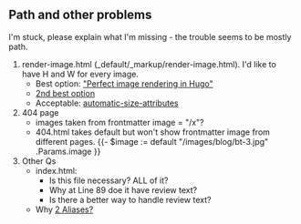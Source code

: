 ## Path and other problems
I'm stuck, please explain what I'm missing - the trouble seems to be mostly path. 

1. render-image.html (_default/_markup/render-image.html). I'd like to have H and W for every image.
   - Best option: ["Perfect image rendering in Hugo"](https://ryanfleck.ca/2023/perfected-image-rendering-in-hugo/)
   - [2nd best option](https://christianoliff.com/blog/markdown-render-hooks-in-hugo/)
   - Acceptable: [automatic-size-attributes](https://werat.dev/blog/automatic-image-size-attributes-in-hugo/)
2. 404 page
   - images taken from frontmatter image = "/x"?
   - 404.html takes default but won't show frontmatter image from different pages. {{- $image := default "/images/blog/bt-3.jpg" .Params.image }}
3. Other Qs
   - index.html:
     - Is this file necessary? ALL of it?
     - Why at Line 89 doe it have review text?
     - Is there a better way to handle review text?
   - Why [2 Aliases?](/images/Aliases.png) [](https://github.com/boetiusj/hugo-dev/blob/main/static/images/Aliases.png)
